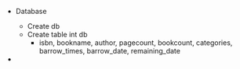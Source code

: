
- Database
    - Create db
    - Create table int db
        - isbn, bookname, author, pagecount, bookcount,  categories, barrow_times, barrow_date, remaining_date

- 
